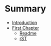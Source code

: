 # Summary

* [Introduction](chapter1.md)
* [First Chapter](chapter1.md)
   * [Readme](ascii.adoc)
   * [rST](sdk.rst)

